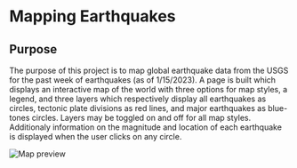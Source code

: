 # Mapping Earthquakes

## Purpose
The purpose of this project is to map global earthquake data from the USGS for the past week of earthquakes (as of 1/15/2023). A page is built which displays an interactive map of the world with three options for map styles, a legend, and three layers which respectively display all earthquakes as circles, tectonic plate divisions as red lines, and major earthquakes as blue-tones circles. Layers may be toggled on and off for all map styles. Additionaly information on the magnitude and location of each earthquake is displayed when the user clicks on any circle. 

![Map preview](map_preview.png)
